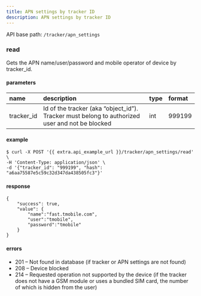 ```yaml
---
title: APN settings by tracker ID
description: APN settings by tracker ID
---
```


API base path: `/tracker/apn_settings`

### read

Gets the APN name/user/password and mobile operator of device by tracker_id.

#### parameters

| name | description | type | format |
| :------ | :------ | :----- | :----- |
| tracker_id | Id of the tracker (aka “object_id”). Tracker must belong to authorized user and not be blocked | int | 999199 |

#### example

```abap
$ curl -X POST '{{ extra.api_example_url }}/tracker/apn_settings/read' \
-H 'Content-Type: application/json' \ 
-d '{"tracker_id": "999199", "hash": "a6aa75587e5c59c32d347da438505fc3"}'
```
#### response

```json5
{
    "success": true,
    "value": {
        "name":"fast.tmobile.com",
        "user":"tmobile",
        "password":"tmobile"
    }
}
```

#### errors

* 201 – Not found in database (if tracker or APN settings are not found)
* 208 – Device blocked
* 214 – Requested operation not supported by the device (if the tracker does not have a GSM module or uses a bundled SIM card, the number of which is hidden from the user)
